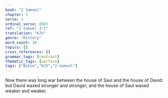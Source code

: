 ```yaml
---
book: "2 Samuel"
chapter: 3
verse: 1
ordinal_verse: 8083
ref: "2 Samuel 3:1"
translation: "KJV"
genre: "History"
word_count: 30
topics: []
cross_references: []
grammar_tags: [contrast]
thematic_tags: [warfare]
tags: ["Bible","KJV","2-Samuel"]
---
```

Now there was long war between the house of Saul and the house of David: but David waxed stronger and stronger, and the house of Saul waxed weaker and weaker.
